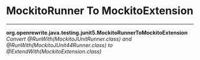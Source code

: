 # MockitoRunner To MockitoExtension

---
**org.openrewrite.java.testing.junit5.MockitoRunnerToMockitoExtension**  
*Convert @RunWith(MockitoJUnitRunner.class) and @RunWith(MockitoJUnit44Runner.class) to @ExtendWith(MockitoExtension.class)*
